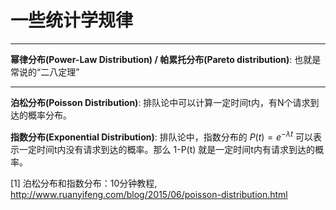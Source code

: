 # 一些统计学规律

---

**幂律分布(Power-Law Distribution) / 帕累托分布(Pareto distribution)**: 也就是常说的“二八定理”

---

**泊松分布(Poisson Distribution)**: 排队论中可以计算一定时间t内，有N个请求到达的概率分布。

**指数分布(Exponential Distribution)**: 排队论中，指数分布的 $P(t)=e^{-\lambda t}$ 可以表示一定时间t内没有请求到达的概率。那么 1-P(t) 就是一定时间t内有请求到达的概率。

[1] 泊松分布和指数分布：10分钟教程, http://www.ruanyifeng.com/blog/2015/06/poisson-distribution.html